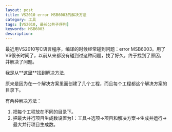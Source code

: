 ```yaml
---
layout: post
title: VS2010 error MSB6003的解决方法
category: 工具
tags: [VS2010, 最长公共子序列]
keywords: MSB6003
description:
---
```


最近用VS2010写C语言程序，编译的时候经常碰到问题：error MSB6003。用了VS很长时间了，以前从来都没有碰到过这种问题，找了好久，终于找到了原因，并解决了问题。

我是从**[这里](http://connect.microsoft.com/VisualStudio/feedback/details/643386/cant-build-some-project-within-solution)**找到解决方法.

原来是因为在一个解决方案里面创建了几个工程，而且每个工程都这个解决方案的目录下。

有两种解决方法：

1. 把每个工程放在不同的目录下。
1. 把最大并行项目生成数设置为1：工具->选项->项目和解决方案->生成并运行->最大并行项目生成数。